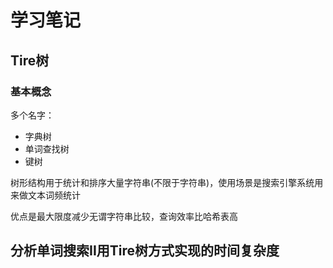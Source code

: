 # 学习笔记

## Tire树

### 基本概念

多个名字：
* 字典树
* 单词查找树
* 键树

树形结构用于统计和排序大量字符串(不限于字符串)，使用场景是搜索引擎系统用来做文本词频统计

优点是最大限度减少无谓字符串比较，查询效率比哈希表高

## 分析单词搜索II用Tire树方式实现的时间复杂度

